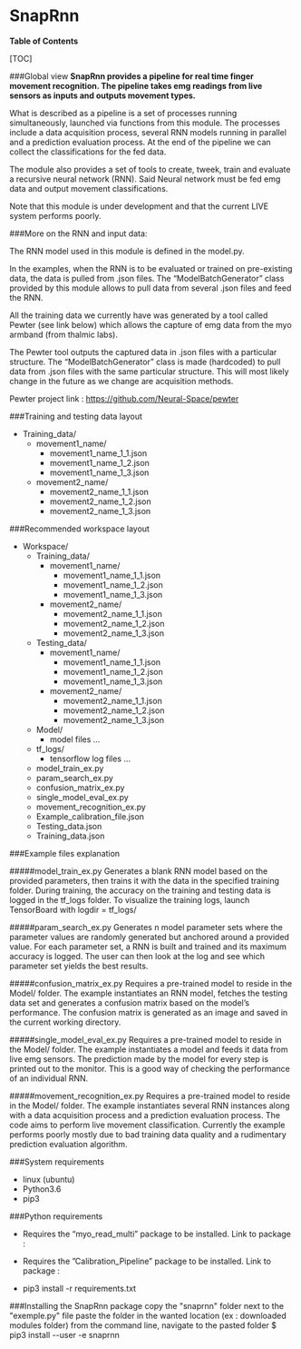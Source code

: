 SnapRnn
=============

**Table of Contents**

[TOC]

###Global view
**SnapRnn provides a pipeline for real time finger movement recognition. The pipeline takes emg readings from live sensors as inputs and outputs movement types.**

What is described as a pipeline is a set of processes running simultaneously, launched via  functions from this module. The processes include a data acquisition process, several RNN models running in parallel and a prediction evaluation process. At the end of the pipeline we can collect the classifications for the fed data. 

The module also provides a set of tools to create, tweek, train and evaluate a recursive neural network (RNN). Said Neural network must be fed emg data and output movement classifications.

Note that this module is under development and that the current LIVE system performs poorly.

###More on the RNN and input data: 

The RNN model used in this module is defined in the model.py.

In the examples, when the RNN is to be evaluated or trained on pre-existing data, the data is pulled from .json files. The “ModelBatchGenerator” class provided by this module allows to pull data from several .json files and feed the RNN.

All the training data we currently have was generated by a tool called Pewter (see link below) which allows the capture of emg data from the myo armband (from thalmic labs).

The Pewter tool outputs the captured data in .json files with a particular structure. The “ModelBatchGenerator” class is made (hardcoded) to pull data from .json files with the same particular structure. This will most likely change in the future as we change are acquisition methods.

Pewter project link : https://github.com/Neural-Space/pewter

###Training and testing data layout
+ Training_data/
	+ movement1_name/
    	+ movement1_name_1_1.json
    	+ movement1_name_1_2.json
    	+ movement1_name_1_3.json
	+ movement2_name/
    	+ movement2_name_1_1.json
    	+ movement2_name_1_2.json
    	+ movement2_name_1_3.json

###Recommended workspace layout
+ Workspace/
	+ Training_data/
		+ movement1_name/
			+ movement1_name_1_1.json
			+ movement1_name_1_2.json
			+ movement1_name_1_3.json
		+ movement2_name/
			+ movement2_name_1_1.json
			+ movement2_name_1_2.json
			+ movement2_name_1_3.json
	+ Testing_data/
		+ movement1_name/
			+ movement1_name_1_1.json
			+ movement1_name_1_2.json
			+ movement1_name_1_3.json
		+ movement2_name/
			+ movement2_name_1_1.json
			+ movement2_name_1_2.json
			+ movement2_name_1_3.json
	+ Model/
		+ model files … 
	+ tf_logs/
		+ tensorflow log files …
	+ model_train_ex.py
	+ param_search_ex.py
	+ confusion_matrix_ex.py
	+ single_model_eval_ex.py
	+ movement_recognition_ex.py
	+ Example_calibration_file.json
	+ Testing_data.json
	+ Training_data.json

###Example files explanation

#####model_train_ex.py 
Generates a blank RNN model based on the provided parameters, then trains it with the data in the specified training folder. During training, the accuracy on the training and testing data is logged in the tf_logs folder. To visualize the training logs, launch TensorBoard with logdir = tf_logs/

#####param_search_ex.py
Generates n model parameter sets where the parameter values are randomly generated but anchored around a provided value. For each parameter set, a RNN is built and trained and its maximum accuracy is logged. The user can then look at the log and see which parameter set yields the best results.

#####confusion_matrix_ex.py
Requires a pre-trained model to reside in the Model/ folder. The example instantiates an RNN model, fetches the testing data set and generates a confusion matrix based on the model’s performance. The confusion matrix is generated as an image and saved in the current working directory.

#####single_model_eval_ex.py
Requires a pre-trained model to reside in the Model/ folder. The example instantiates a model and feeds it data from live emg sensors. The prediction made by the model for every step is printed out to the monitor. This is a good way of checking the performance of an individual RNN.

#####movement_recognition_ex.py
Requires a pre-trained model to reside in the Model/ folder. The example instantiates several RNN instances along with a data acquisition process and a prediction evaluation process. The code aims to perform live movement classification. Currently the example performs poorly mostly due to bad training data quality and a rudimentary prediction evaluation algorithm.

###System requirements
+ linux (ubuntu)
+ Python3.6
+ pip3

###Python requirements

+ Requires the “myo_read_multi” package to be installed.
Link to package :

+ Requires the ”Calibration_Pipeline” package to be installed.
Link to package :

+ pip3 install -r requirements.txt

###Installing the SnapRnn package
	copy the "snaprnn" folder next to the "exemple.py" file
	paste the folder in the wanted location (ex : downloaded modules folder) 
	from the command line, navigate to the pasted folder
	$ pip3 install --user -e snaprnn